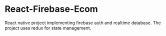 # React-Firebase-Ecom
React native project implementing firebase auth and realtime database. The project uses redux for state management.

